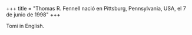 +++
title = "Thomas R. Fennell nació en Pittsburg, Pennsylvania, USA, el 7 de junio de 1998"
+++

Tomi in English.